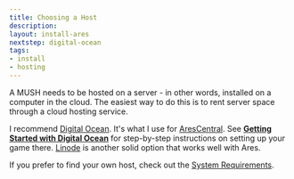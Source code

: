 ```yaml
---
title: Choosing a Host
description:
layout: install-ares
nextstep: digital-ocean
tags: 
- install
- hosting
---
```


A MUSH needs to be hosted on a server - in other words, installed on a computer in the cloud.  The easiest way to do this is to rent server space through a cloud hosting service.

I recommend [Digital Ocean](http://www.digitalocean.com/?refcode=5c07173bc1f2).  It's what I use for [AresCentral](/arescentral).  See **[Getting Started with Digital Ocean](/tutorials/install/digital-ocean)** for step-by-step instructions on setting up your game there.  [Linode](https://www.linode.com/?r=80bc21df5f92ff5773de26419237b57a203623bd) is another solid option that works well with Ares.

If you prefer to find your own host, check out the [System Requirements](/tutorials/install/system-requirements).